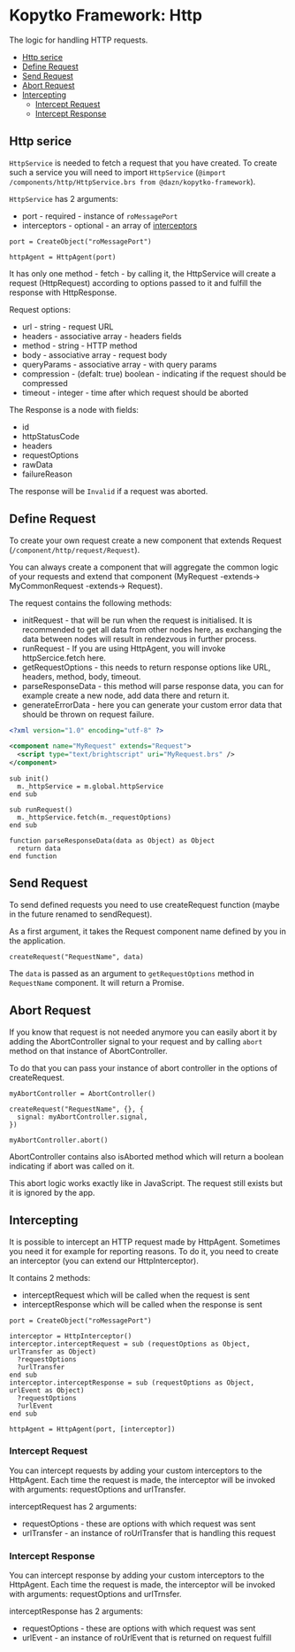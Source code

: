 # Kopytko Framework: Http

The logic for handling HTTP requests.

- [Http serice](#http-serice)
- [Define Request](#define-request)
- [Send Request](#send-request)
- [Abort Request](#abort-request)
- [Intercepting](#intercepting)
  - [Intercept Request](#intercept-request)
  - [Intercept Response](#intercept-response)

## Http serice

`HttpService` is needed to fetch a request that you have created.
To create such a service you will need to import `HttpService` (`@import /components/http/HttpService.brs from @dazn/kopytko-framework`).

`HttpService` has 2 arguments:
- port - required - instance of `roMessagePort`
- interceptors - optional - an array of [interceptors](#intercepting)

```
port = CreateObject("roMessagePort")

httpAgent = HttpAgent(port)
```

It has only one method - fetch - by calling it, the HttpService will create a request (HttpRequest) according to options passed to it and fulfill the response with HttpResponse.

Request options:
- url - string - request URL
- headers - associative array - headers fields
- method - string - HTTP method
- body - associative array - request body
- queryParams - associative array - with  query params
- compression - (defalt: true) boolean - indicating if the request should be compressed
- timeout - integer - time after which request should be aborted

The Response is a node with fields:
- id
- httpStatusCode
- headers
- requestOptions
- rawData
- failureReason

The response will be `Invalid` if a request was aborted.

## Define Request

To create your own request create a new component that extends Request (`/component/http/request/Request`).

You can always create a component that will aggregate the common logic of your requests and extend that component (MyRequest -extends-> MyCommonRequest -extends-> Request).

The request contains the following methods:
- initRequest - that will be run when the request is initialised. It is recommended to get all data from other nodes here, as exchanging the data between nodes will result in rendezvous in further process.
- runRequest - If you are using HttpAgent, you will invoke httpSercice.fetch here.
- getRequestOptions - this needs to return response options like URL, headers, method, body, timeout.
- parseResponseData - this method will parse response data, you can for example create a new node, add data there and return it.
- generateErrorData - here you can generate your custom error data that should be thrown on request failure.

```xml
<?xml version="1.0" encoding="utf-8" ?>

<component name="MyRequest" extends="Request">
  <script type="text/brightscript" uri="MyRequest.brs" />
</component>
```

```brs
sub init()
  m._httpService = m.global.httpService
end sub

sub runRequest()
  m._httpService.fetch(m._requestOptions)
end sub

function parseResponseData(data as Object) as Object
  return data
end function
```

## Send Request

To send defined requests you need to use createRequest function (maybe in the future renamed to sendRequest).

As a first argument, it takes the Request component name defined by you in the application.

```
createRequest("RequestName", data)
```

The `data` is passed as an argument to `getRequestOptions` method in `RequestName` component.
It will return a Promise.

## Abort Request

If you know that request is not needed anymore you can easily abort it by adding the AbortController signal to your request and by calling `abort` method on that instance of AbortController.

To do that you can pass your instance of abort controller in the options of createRequest.

```
myAbortController = AbortController()

createRequest("RequestName", {}, {
  signal: myAbortController.signal,
})

myAbortController.abort()
```

AbortController contains also isAborted method which will return a boolean indicating if abort was called on it.

This abort logic works exactly like in JavaScript. The request still exists but it is ignored by the app.

## Intercepting

It is possible to intercept an HTTP request made by HttpAgent.
Sometimes you need it for example for reporting reasons.
To do it, you need to create an interceptor (you can extend our HttpInterceptor).

It contains 2 methods:
- interceptRequest which will be called when the request is sent
- interceptResponse which will be called when the response is sent

```
port = CreateObject("roMessagePort")

interceptor = HttpInterceptor()
interceptor.interceptRequest = sub (requestOptions as Object, urlTransfer as Object)
  ?requestOptions
  ?urlTransfer
end sub
interceptor.interceptResponse = sub (requestOptions as Object, urlEvent as Object)
  ?requestOptions
  ?urlEvent
end sub

httpAgent = HttpAgent(port, [interceptor])
```

### Intercept Request

You can intercept requests by adding your custom interceptors to the HttpAgent. Each time the request is made, the interceptor will be invoked with arguments: requestOptions and urlTransfer.

interceptRequest has 2 arguments:
- requestOptions - these are options with which request was sent
- urlTransfer - an instance of roUrlTransfer that is handling this request

### Intercept Response

You can intercept response by adding your custom interceptors to the HttpAgent. Each time the request is made, the interceptor will be invoked with arguments: requestOptions and urlTrnsfer.

interceptResponse has 2 arguments:
- requestOptions - these are options with which request was sent
- urlEvent - an instance of roUrlEvent that is returned on request fulfill
